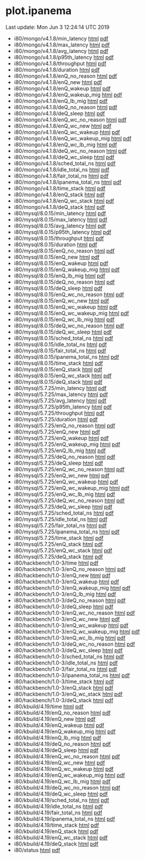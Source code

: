 # plot.ipanema

Last update: Mon Jun  3 12:24:14 UTC 2019

* i80/mongo/v4.1.8/min_latency [html](i80/mongo/v4.1.8/min_latency.html) [pdf](i80/mongo/v4.1.8/min_latency.pdf)
* i80/mongo/v4.1.8/max_latency [html](i80/mongo/v4.1.8/max_latency.html) [pdf](i80/mongo/v4.1.8/max_latency.pdf)
* i80/mongo/v4.1.8/avg_latency [html](i80/mongo/v4.1.8/avg_latency.html) [pdf](i80/mongo/v4.1.8/avg_latency.pdf)
* i80/mongo/v4.1.8/p95th_latency [html](i80/mongo/v4.1.8/p95th_latency.html) [pdf](i80/mongo/v4.1.8/p95th_latency.pdf)
* i80/mongo/v4.1.8/throughput [html](i80/mongo/v4.1.8/throughput.html) [pdf](i80/mongo/v4.1.8/throughput.pdf)
* i80/mongo/v4.1.8/duration [html](i80/mongo/v4.1.8/duration.html) [pdf](i80/mongo/v4.1.8/duration.pdf)
* i80/mongo/v4.1.8/enQ_no_reason [html](i80/mongo/v4.1.8/enQ_no_reason.html) [pdf](i80/mongo/v4.1.8/enQ_no_reason.pdf)
* i80/mongo/v4.1.8/enQ_new [html](i80/mongo/v4.1.8/enQ_new.html) [pdf](i80/mongo/v4.1.8/enQ_new.pdf)
* i80/mongo/v4.1.8/enQ_wakeup [html](i80/mongo/v4.1.8/enQ_wakeup.html) [pdf](i80/mongo/v4.1.8/enQ_wakeup.pdf)
* i80/mongo/v4.1.8/enQ_wakeup_mig [html](i80/mongo/v4.1.8/enQ_wakeup_mig.html) [pdf](i80/mongo/v4.1.8/enQ_wakeup_mig.pdf)
* i80/mongo/v4.1.8/enQ_lb_mig [html](i80/mongo/v4.1.8/enQ_lb_mig.html) [pdf](i80/mongo/v4.1.8/enQ_lb_mig.pdf)
* i80/mongo/v4.1.8/deQ_no_reason [html](i80/mongo/v4.1.8/deQ_no_reason.html) [pdf](i80/mongo/v4.1.8/deQ_no_reason.pdf)
* i80/mongo/v4.1.8/deQ_sleep [html](i80/mongo/v4.1.8/deQ_sleep.html) [pdf](i80/mongo/v4.1.8/deQ_sleep.pdf)
* i80/mongo/v4.1.8/enQ_wc_no_reason [html](i80/mongo/v4.1.8/enQ_wc_no_reason.html) [pdf](i80/mongo/v4.1.8/enQ_wc_no_reason.pdf)
* i80/mongo/v4.1.8/enQ_wc_new [html](i80/mongo/v4.1.8/enQ_wc_new.html) [pdf](i80/mongo/v4.1.8/enQ_wc_new.pdf)
* i80/mongo/v4.1.8/enQ_wc_wakeup [html](i80/mongo/v4.1.8/enQ_wc_wakeup.html) [pdf](i80/mongo/v4.1.8/enQ_wc_wakeup.pdf)
* i80/mongo/v4.1.8/enQ_wc_wakeup_mig [html](i80/mongo/v4.1.8/enQ_wc_wakeup_mig.html) [pdf](i80/mongo/v4.1.8/enQ_wc_wakeup_mig.pdf)
* i80/mongo/v4.1.8/enQ_wc_lb_mig [html](i80/mongo/v4.1.8/enQ_wc_lb_mig.html) [pdf](i80/mongo/v4.1.8/enQ_wc_lb_mig.pdf)
* i80/mongo/v4.1.8/deQ_wc_no_reason [html](i80/mongo/v4.1.8/deQ_wc_no_reason.html) [pdf](i80/mongo/v4.1.8/deQ_wc_no_reason.pdf)
* i80/mongo/v4.1.8/deQ_wc_sleep [html](i80/mongo/v4.1.8/deQ_wc_sleep.html) [pdf](i80/mongo/v4.1.8/deQ_wc_sleep.pdf)
* i80/mongo/v4.1.8/sched_total_ns [html](i80/mongo/v4.1.8/sched_total_ns.html) [pdf](i80/mongo/v4.1.8/sched_total_ns.pdf)
* i80/mongo/v4.1.8/idle_total_ns [html](i80/mongo/v4.1.8/idle_total_ns.html) [pdf](i80/mongo/v4.1.8/idle_total_ns.pdf)
* i80/mongo/v4.1.8/fair_total_ns [html](i80/mongo/v4.1.8/fair_total_ns.html) [pdf](i80/mongo/v4.1.8/fair_total_ns.pdf)
* i80/mongo/v4.1.8/ipanema_total_ns [html](i80/mongo/v4.1.8/ipanema_total_ns.html) [pdf](i80/mongo/v4.1.8/ipanema_total_ns.pdf)
* i80/mongo/v4.1.8/time_stack [html](i80/mongo/v4.1.8/time_stack.html) [pdf](i80/mongo/v4.1.8/time_stack.pdf)
* i80/mongo/v4.1.8/enQ_stack [html](i80/mongo/v4.1.8/enQ_stack.html) [pdf](i80/mongo/v4.1.8/enQ_stack.pdf)
* i80/mongo/v4.1.8/enQ_wc_stack [html](i80/mongo/v4.1.8/enQ_wc_stack.html) [pdf](i80/mongo/v4.1.8/enQ_wc_stack.pdf)
* i80/mongo/v4.1.8/deQ_stack [html](i80/mongo/v4.1.8/deQ_stack.html) [pdf](i80/mongo/v4.1.8/deQ_stack.pdf)
* i80/mysql/8.0.15/min_latency [html](i80/mysql/8.0.15/min_latency.html) [pdf](i80/mysql/8.0.15/min_latency.pdf)
* i80/mysql/8.0.15/max_latency [html](i80/mysql/8.0.15/max_latency.html) [pdf](i80/mysql/8.0.15/max_latency.pdf)
* i80/mysql/8.0.15/avg_latency [html](i80/mysql/8.0.15/avg_latency.html) [pdf](i80/mysql/8.0.15/avg_latency.pdf)
* i80/mysql/8.0.15/p95th_latency [html](i80/mysql/8.0.15/p95th_latency.html) [pdf](i80/mysql/8.0.15/p95th_latency.pdf)
* i80/mysql/8.0.15/throughput [html](i80/mysql/8.0.15/throughput.html) [pdf](i80/mysql/8.0.15/throughput.pdf)
* i80/mysql/8.0.15/duration [html](i80/mysql/8.0.15/duration.html) [pdf](i80/mysql/8.0.15/duration.pdf)
* i80/mysql/8.0.15/enQ_no_reason [html](i80/mysql/8.0.15/enQ_no_reason.html) [pdf](i80/mysql/8.0.15/enQ_no_reason.pdf)
* i80/mysql/8.0.15/enQ_new [html](i80/mysql/8.0.15/enQ_new.html) [pdf](i80/mysql/8.0.15/enQ_new.pdf)
* i80/mysql/8.0.15/enQ_wakeup [html](i80/mysql/8.0.15/enQ_wakeup.html) [pdf](i80/mysql/8.0.15/enQ_wakeup.pdf)
* i80/mysql/8.0.15/enQ_wakeup_mig [html](i80/mysql/8.0.15/enQ_wakeup_mig.html) [pdf](i80/mysql/8.0.15/enQ_wakeup_mig.pdf)
* i80/mysql/8.0.15/enQ_lb_mig [html](i80/mysql/8.0.15/enQ_lb_mig.html) [pdf](i80/mysql/8.0.15/enQ_lb_mig.pdf)
* i80/mysql/8.0.15/deQ_no_reason [html](i80/mysql/8.0.15/deQ_no_reason.html) [pdf](i80/mysql/8.0.15/deQ_no_reason.pdf)
* i80/mysql/8.0.15/deQ_sleep [html](i80/mysql/8.0.15/deQ_sleep.html) [pdf](i80/mysql/8.0.15/deQ_sleep.pdf)
* i80/mysql/8.0.15/enQ_wc_no_reason [html](i80/mysql/8.0.15/enQ_wc_no_reason.html) [pdf](i80/mysql/8.0.15/enQ_wc_no_reason.pdf)
* i80/mysql/8.0.15/enQ_wc_new [html](i80/mysql/8.0.15/enQ_wc_new.html) [pdf](i80/mysql/8.0.15/enQ_wc_new.pdf)
* i80/mysql/8.0.15/enQ_wc_wakeup [html](i80/mysql/8.0.15/enQ_wc_wakeup.html) [pdf](i80/mysql/8.0.15/enQ_wc_wakeup.pdf)
* i80/mysql/8.0.15/enQ_wc_wakeup_mig [html](i80/mysql/8.0.15/enQ_wc_wakeup_mig.html) [pdf](i80/mysql/8.0.15/enQ_wc_wakeup_mig.pdf)
* i80/mysql/8.0.15/enQ_wc_lb_mig [html](i80/mysql/8.0.15/enQ_wc_lb_mig.html) [pdf](i80/mysql/8.0.15/enQ_wc_lb_mig.pdf)
* i80/mysql/8.0.15/deQ_wc_no_reason [html](i80/mysql/8.0.15/deQ_wc_no_reason.html) [pdf](i80/mysql/8.0.15/deQ_wc_no_reason.pdf)
* i80/mysql/8.0.15/deQ_wc_sleep [html](i80/mysql/8.0.15/deQ_wc_sleep.html) [pdf](i80/mysql/8.0.15/deQ_wc_sleep.pdf)
* i80/mysql/8.0.15/sched_total_ns [html](i80/mysql/8.0.15/sched_total_ns.html) [pdf](i80/mysql/8.0.15/sched_total_ns.pdf)
* i80/mysql/8.0.15/idle_total_ns [html](i80/mysql/8.0.15/idle_total_ns.html) [pdf](i80/mysql/8.0.15/idle_total_ns.pdf)
* i80/mysql/8.0.15/fair_total_ns [html](i80/mysql/8.0.15/fair_total_ns.html) [pdf](i80/mysql/8.0.15/fair_total_ns.pdf)
* i80/mysql/8.0.15/ipanema_total_ns [html](i80/mysql/8.0.15/ipanema_total_ns.html) [pdf](i80/mysql/8.0.15/ipanema_total_ns.pdf)
* i80/mysql/8.0.15/time_stack [html](i80/mysql/8.0.15/time_stack.html) [pdf](i80/mysql/8.0.15/time_stack.pdf)
* i80/mysql/8.0.15/enQ_stack [html](i80/mysql/8.0.15/enQ_stack.html) [pdf](i80/mysql/8.0.15/enQ_stack.pdf)
* i80/mysql/8.0.15/enQ_wc_stack [html](i80/mysql/8.0.15/enQ_wc_stack.html) [pdf](i80/mysql/8.0.15/enQ_wc_stack.pdf)
* i80/mysql/8.0.15/deQ_stack [html](i80/mysql/8.0.15/deQ_stack.html) [pdf](i80/mysql/8.0.15/deQ_stack.pdf)
* i80/mysql/5.7.25/min_latency [html](i80/mysql/5.7.25/min_latency.html) [pdf](i80/mysql/5.7.25/min_latency.pdf)
* i80/mysql/5.7.25/max_latency [html](i80/mysql/5.7.25/max_latency.html) [pdf](i80/mysql/5.7.25/max_latency.pdf)
* i80/mysql/5.7.25/avg_latency [html](i80/mysql/5.7.25/avg_latency.html) [pdf](i80/mysql/5.7.25/avg_latency.pdf)
* i80/mysql/5.7.25/p95th_latency [html](i80/mysql/5.7.25/p95th_latency.html) [pdf](i80/mysql/5.7.25/p95th_latency.pdf)
* i80/mysql/5.7.25/throughput [html](i80/mysql/5.7.25/throughput.html) [pdf](i80/mysql/5.7.25/throughput.pdf)
* i80/mysql/5.7.25/duration [html](i80/mysql/5.7.25/duration.html) [pdf](i80/mysql/5.7.25/duration.pdf)
* i80/mysql/5.7.25/enQ_no_reason [html](i80/mysql/5.7.25/enQ_no_reason.html) [pdf](i80/mysql/5.7.25/enQ_no_reason.pdf)
* i80/mysql/5.7.25/enQ_new [html](i80/mysql/5.7.25/enQ_new.html) [pdf](i80/mysql/5.7.25/enQ_new.pdf)
* i80/mysql/5.7.25/enQ_wakeup [html](i80/mysql/5.7.25/enQ_wakeup.html) [pdf](i80/mysql/5.7.25/enQ_wakeup.pdf)
* i80/mysql/5.7.25/enQ_wakeup_mig [html](i80/mysql/5.7.25/enQ_wakeup_mig.html) [pdf](i80/mysql/5.7.25/enQ_wakeup_mig.pdf)
* i80/mysql/5.7.25/enQ_lb_mig [html](i80/mysql/5.7.25/enQ_lb_mig.html) [pdf](i80/mysql/5.7.25/enQ_lb_mig.pdf)
* i80/mysql/5.7.25/deQ_no_reason [html](i80/mysql/5.7.25/deQ_no_reason.html) [pdf](i80/mysql/5.7.25/deQ_no_reason.pdf)
* i80/mysql/5.7.25/deQ_sleep [html](i80/mysql/5.7.25/deQ_sleep.html) [pdf](i80/mysql/5.7.25/deQ_sleep.pdf)
* i80/mysql/5.7.25/enQ_wc_no_reason [html](i80/mysql/5.7.25/enQ_wc_no_reason.html) [pdf](i80/mysql/5.7.25/enQ_wc_no_reason.pdf)
* i80/mysql/5.7.25/enQ_wc_new [html](i80/mysql/5.7.25/enQ_wc_new.html) [pdf](i80/mysql/5.7.25/enQ_wc_new.pdf)
* i80/mysql/5.7.25/enQ_wc_wakeup [html](i80/mysql/5.7.25/enQ_wc_wakeup.html) [pdf](i80/mysql/5.7.25/enQ_wc_wakeup.pdf)
* i80/mysql/5.7.25/enQ_wc_wakeup_mig [html](i80/mysql/5.7.25/enQ_wc_wakeup_mig.html) [pdf](i80/mysql/5.7.25/enQ_wc_wakeup_mig.pdf)
* i80/mysql/5.7.25/enQ_wc_lb_mig [html](i80/mysql/5.7.25/enQ_wc_lb_mig.html) [pdf](i80/mysql/5.7.25/enQ_wc_lb_mig.pdf)
* i80/mysql/5.7.25/deQ_wc_no_reason [html](i80/mysql/5.7.25/deQ_wc_no_reason.html) [pdf](i80/mysql/5.7.25/deQ_wc_no_reason.pdf)
* i80/mysql/5.7.25/deQ_wc_sleep [html](i80/mysql/5.7.25/deQ_wc_sleep.html) [pdf](i80/mysql/5.7.25/deQ_wc_sleep.pdf)
* i80/mysql/5.7.25/sched_total_ns [html](i80/mysql/5.7.25/sched_total_ns.html) [pdf](i80/mysql/5.7.25/sched_total_ns.pdf)
* i80/mysql/5.7.25/idle_total_ns [html](i80/mysql/5.7.25/idle_total_ns.html) [pdf](i80/mysql/5.7.25/idle_total_ns.pdf)
* i80/mysql/5.7.25/fair_total_ns [html](i80/mysql/5.7.25/fair_total_ns.html) [pdf](i80/mysql/5.7.25/fair_total_ns.pdf)
* i80/mysql/5.7.25/ipanema_total_ns [html](i80/mysql/5.7.25/ipanema_total_ns.html) [pdf](i80/mysql/5.7.25/ipanema_total_ns.pdf)
* i80/mysql/5.7.25/time_stack [html](i80/mysql/5.7.25/time_stack.html) [pdf](i80/mysql/5.7.25/time_stack.pdf)
* i80/mysql/5.7.25/enQ_stack [html](i80/mysql/5.7.25/enQ_stack.html) [pdf](i80/mysql/5.7.25/enQ_stack.pdf)
* i80/mysql/5.7.25/enQ_wc_stack [html](i80/mysql/5.7.25/enQ_wc_stack.html) [pdf](i80/mysql/5.7.25/enQ_wc_stack.pdf)
* i80/mysql/5.7.25/deQ_stack [html](i80/mysql/5.7.25/deQ_stack.html) [pdf](i80/mysql/5.7.25/deQ_stack.pdf)
* i80/hackbench/1.0-3/time [html](i80/hackbench/1.0-3/time.html) [pdf](i80/hackbench/1.0-3/time.pdf)
* i80/hackbench/1.0-3/enQ_no_reason [html](i80/hackbench/1.0-3/enQ_no_reason.html) [pdf](i80/hackbench/1.0-3/enQ_no_reason.pdf)
* i80/hackbench/1.0-3/enQ_new [html](i80/hackbench/1.0-3/enQ_new.html) [pdf](i80/hackbench/1.0-3/enQ_new.pdf)
* i80/hackbench/1.0-3/enQ_wakeup [html](i80/hackbench/1.0-3/enQ_wakeup.html) [pdf](i80/hackbench/1.0-3/enQ_wakeup.pdf)
* i80/hackbench/1.0-3/enQ_wakeup_mig [html](i80/hackbench/1.0-3/enQ_wakeup_mig.html) [pdf](i80/hackbench/1.0-3/enQ_wakeup_mig.pdf)
* i80/hackbench/1.0-3/enQ_lb_mig [html](i80/hackbench/1.0-3/enQ_lb_mig.html) [pdf](i80/hackbench/1.0-3/enQ_lb_mig.pdf)
* i80/hackbench/1.0-3/deQ_no_reason [html](i80/hackbench/1.0-3/deQ_no_reason.html) [pdf](i80/hackbench/1.0-3/deQ_no_reason.pdf)
* i80/hackbench/1.0-3/deQ_sleep [html](i80/hackbench/1.0-3/deQ_sleep.html) [pdf](i80/hackbench/1.0-3/deQ_sleep.pdf)
* i80/hackbench/1.0-3/enQ_wc_no_reason [html](i80/hackbench/1.0-3/enQ_wc_no_reason.html) [pdf](i80/hackbench/1.0-3/enQ_wc_no_reason.pdf)
* i80/hackbench/1.0-3/enQ_wc_new [html](i80/hackbench/1.0-3/enQ_wc_new.html) [pdf](i80/hackbench/1.0-3/enQ_wc_new.pdf)
* i80/hackbench/1.0-3/enQ_wc_wakeup [html](i80/hackbench/1.0-3/enQ_wc_wakeup.html) [pdf](i80/hackbench/1.0-3/enQ_wc_wakeup.pdf)
* i80/hackbench/1.0-3/enQ_wc_wakeup_mig [html](i80/hackbench/1.0-3/enQ_wc_wakeup_mig.html) [pdf](i80/hackbench/1.0-3/enQ_wc_wakeup_mig.pdf)
* i80/hackbench/1.0-3/enQ_wc_lb_mig [html](i80/hackbench/1.0-3/enQ_wc_lb_mig.html) [pdf](i80/hackbench/1.0-3/enQ_wc_lb_mig.pdf)
* i80/hackbench/1.0-3/deQ_wc_no_reason [html](i80/hackbench/1.0-3/deQ_wc_no_reason.html) [pdf](i80/hackbench/1.0-3/deQ_wc_no_reason.pdf)
* i80/hackbench/1.0-3/deQ_wc_sleep [html](i80/hackbench/1.0-3/deQ_wc_sleep.html) [pdf](i80/hackbench/1.0-3/deQ_wc_sleep.pdf)
* i80/hackbench/1.0-3/sched_total_ns [html](i80/hackbench/1.0-3/sched_total_ns.html) [pdf](i80/hackbench/1.0-3/sched_total_ns.pdf)
* i80/hackbench/1.0-3/idle_total_ns [html](i80/hackbench/1.0-3/idle_total_ns.html) [pdf](i80/hackbench/1.0-3/idle_total_ns.pdf)
* i80/hackbench/1.0-3/fair_total_ns [html](i80/hackbench/1.0-3/fair_total_ns.html) [pdf](i80/hackbench/1.0-3/fair_total_ns.pdf)
* i80/hackbench/1.0-3/ipanema_total_ns [html](i80/hackbench/1.0-3/ipanema_total_ns.html) [pdf](i80/hackbench/1.0-3/ipanema_total_ns.pdf)
* i80/hackbench/1.0-3/time_stack [html](i80/hackbench/1.0-3/time_stack.html) [pdf](i80/hackbench/1.0-3/time_stack.pdf)
* i80/hackbench/1.0-3/enQ_stack [html](i80/hackbench/1.0-3/enQ_stack.html) [pdf](i80/hackbench/1.0-3/enQ_stack.pdf)
* i80/hackbench/1.0-3/enQ_wc_stack [html](i80/hackbench/1.0-3/enQ_wc_stack.html) [pdf](i80/hackbench/1.0-3/enQ_wc_stack.pdf)
* i80/hackbench/1.0-3/deQ_stack [html](i80/hackbench/1.0-3/deQ_stack.html) [pdf](i80/hackbench/1.0-3/deQ_stack.pdf)
* i80/kbuild/4.19/time [html](i80/kbuild/4.19/time.html) [pdf](i80/kbuild/4.19/time.pdf)
* i80/kbuild/4.19/enQ_no_reason [html](i80/kbuild/4.19/enQ_no_reason.html) [pdf](i80/kbuild/4.19/enQ_no_reason.pdf)
* i80/kbuild/4.19/enQ_new [html](i80/kbuild/4.19/enQ_new.html) [pdf](i80/kbuild/4.19/enQ_new.pdf)
* i80/kbuild/4.19/enQ_wakeup [html](i80/kbuild/4.19/enQ_wakeup.html) [pdf](i80/kbuild/4.19/enQ_wakeup.pdf)
* i80/kbuild/4.19/enQ_wakeup_mig [html](i80/kbuild/4.19/enQ_wakeup_mig.html) [pdf](i80/kbuild/4.19/enQ_wakeup_mig.pdf)
* i80/kbuild/4.19/enQ_lb_mig [html](i80/kbuild/4.19/enQ_lb_mig.html) [pdf](i80/kbuild/4.19/enQ_lb_mig.pdf)
* i80/kbuild/4.19/deQ_no_reason [html](i80/kbuild/4.19/deQ_no_reason.html) [pdf](i80/kbuild/4.19/deQ_no_reason.pdf)
* i80/kbuild/4.19/deQ_sleep [html](i80/kbuild/4.19/deQ_sleep.html) [pdf](i80/kbuild/4.19/deQ_sleep.pdf)
* i80/kbuild/4.19/enQ_wc_no_reason [html](i80/kbuild/4.19/enQ_wc_no_reason.html) [pdf](i80/kbuild/4.19/enQ_wc_no_reason.pdf)
* i80/kbuild/4.19/enQ_wc_new [html](i80/kbuild/4.19/enQ_wc_new.html) [pdf](i80/kbuild/4.19/enQ_wc_new.pdf)
* i80/kbuild/4.19/enQ_wc_wakeup [html](i80/kbuild/4.19/enQ_wc_wakeup.html) [pdf](i80/kbuild/4.19/enQ_wc_wakeup.pdf)
* i80/kbuild/4.19/enQ_wc_wakeup_mig [html](i80/kbuild/4.19/enQ_wc_wakeup_mig.html) [pdf](i80/kbuild/4.19/enQ_wc_wakeup_mig.pdf)
* i80/kbuild/4.19/enQ_wc_lb_mig [html](i80/kbuild/4.19/enQ_wc_lb_mig.html) [pdf](i80/kbuild/4.19/enQ_wc_lb_mig.pdf)
* i80/kbuild/4.19/deQ_wc_no_reason [html](i80/kbuild/4.19/deQ_wc_no_reason.html) [pdf](i80/kbuild/4.19/deQ_wc_no_reason.pdf)
* i80/kbuild/4.19/deQ_wc_sleep [html](i80/kbuild/4.19/deQ_wc_sleep.html) [pdf](i80/kbuild/4.19/deQ_wc_sleep.pdf)
* i80/kbuild/4.19/sched_total_ns [html](i80/kbuild/4.19/sched_total_ns.html) [pdf](i80/kbuild/4.19/sched_total_ns.pdf)
* i80/kbuild/4.19/idle_total_ns [html](i80/kbuild/4.19/idle_total_ns.html) [pdf](i80/kbuild/4.19/idle_total_ns.pdf)
* i80/kbuild/4.19/fair_total_ns [html](i80/kbuild/4.19/fair_total_ns.html) [pdf](i80/kbuild/4.19/fair_total_ns.pdf)
* i80/kbuild/4.19/ipanema_total_ns [html](i80/kbuild/4.19/ipanema_total_ns.html) [pdf](i80/kbuild/4.19/ipanema_total_ns.pdf)
* i80/kbuild/4.19/time_stack [html](i80/kbuild/4.19/time_stack.html) [pdf](i80/kbuild/4.19/time_stack.pdf)
* i80/kbuild/4.19/enQ_stack [html](i80/kbuild/4.19/enQ_stack.html) [pdf](i80/kbuild/4.19/enQ_stack.pdf)
* i80/kbuild/4.19/enQ_wc_stack [html](i80/kbuild/4.19/enQ_wc_stack.html) [pdf](i80/kbuild/4.19/enQ_wc_stack.pdf)
* i80/kbuild/4.19/deQ_stack [html](i80/kbuild/4.19/deQ_stack.html) [pdf](i80/kbuild/4.19/deQ_stack.pdf)
* i80/status [html](i80/status.html) [pdf](i80/status.pdf)
